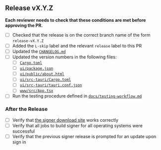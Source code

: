 ## Release vX.Y.Z

**Each reviewer needs to check that these conditions are met before approving the PR.**

- [ ] Checked that the release is on the correct branch name of the form `release-vX.Y.Z` 
- [ ] Added the `L-skip` label and the relevant `release` label to this PR
- [ ] Updated the [`CHANGELOG.md`](https://github.com/manta-network/manta-signer/blob/main/CHANGELOG.md)
- [ ] Updated the version numbers in the following files:
    - [ ] [`Cargo.toml`](https://github.com/manta-network/manta-signer/blob/main/Cargo.toml)
    - [ ] [`ui/package.json`](https://github.com/manta-network/manta-signer/blob/main/ui/package.json)
    - [ ] [`ui/public/about.html`](https://github.com/manta-network/manta-signer/blob/main/ui/public/about.html)
    - [ ] [`ui/src-tauri/Cargo.toml`](https://github.com/manta-network/manta-signer/blob/main/ui/src-tauri/Cargo.toml)
    - [ ] [`ui/src-tauri/tauri.conf.json`](https://github.com/manta-network/manta-signer/blob/main/ui/src-tauri/tauri.conf.json)
    - [ ] [`www/src/App.tsx`](https://github.com/manta-network/manta-signer/blob/main/www/src/App.tsx)
- [ ] Run the testing procedure defined in [`docs/testing-workflow.md`](https://github.com/manta-network/manta-signer/blob/main/docs/testing-workflow.md)

### After the Release

- [ ] Verify that [the signer download site](https://signer.manta.network) works correctly
- [ ] Verify that all jobs to build signer for all operating systems were successful
- [ ] Verify that the previous signer release is prompted for an update upon sign in
